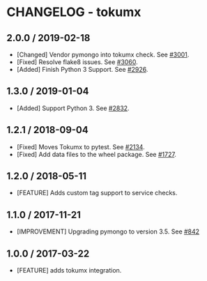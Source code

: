 # CHANGELOG - tokumx

## 2.0.0 / 2019-02-18

* [Changed] Vendor pymongo into tokumx check. See [#3001](https://github.com/DataDog/integrations-core/pull/3001).
* [Fixed] Resolve flake8 issues. See [#3060](https://github.com/DataDog/integrations-core/pull/3060).
* [Added] Finish Python 3 Support. See [#2926](https://github.com/DataDog/integrations-core/pull/2926).

## 1.3.0 / 2019-01-04

* [Added] Support Python 3. See [#2832][1].

## 1.2.1 / 2018-09-04

* [Fixed] Moves Tokumx to pytest. See [#2134][2].
* [Fixed] Add data files to the wheel package. See [#1727][3].

## 1.2.0 / 2018-05-11

* [FEATURE] Adds custom tag support to service checks.

## 1.1.0 / 2017-11-21

* [IMPROVEMENT] Upgrading pymongo to version 3.5. See [#842][4]

## 1.0.0 / 2017-03-22

* [FEATURE] adds tokumx integration.

<!--- The following link definition list is generated by PimpMyChangelog --->
[1]: https://github.com/DataDog/integrations-core/pull/2832
[2]: https://github.com/DataDog/integrations-core/pull/2134
[3]: https://github.com/DataDog/integrations-core/pull/1727
[4]: https://github.com/DataDog/integrations-core/issues/842
